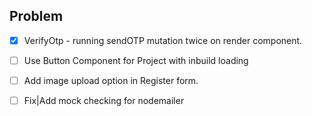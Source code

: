 ## Problem
- [x] VerifyOtp - running sendOTP mutation twice on render component.
- [ ] Use Button Component for Project with inbuild loading
- [ ] Add image upload option in Register form.
- [ ] Fix|Add mock checking for nodemailer <sendOTP> 


